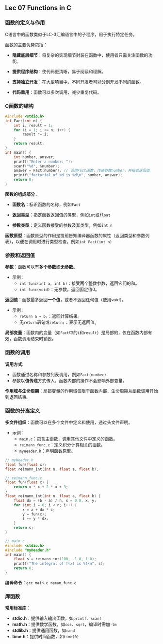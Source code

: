 ## Lec 07 Functions in C

### 函数的定义与作用

C语言中的函数类似于LC-3汇编语言中的子程序，用于执行特定任务。

函数的主要优势包括：

- **隐藏底层细节**：将复杂的实现细节封装在函数中，使用者只需关注函数的功能。

- **提供程序结构**：使代码更清晰，易于阅读和理解。

- **支持独立开发**：在大型项目中，不同开发者可以分别开发不同的函数。

- **代码重用**：函数可以多次调用，减少重复代码。

### C函数的结构

```c
#include <stdio.h>
int Fact(int n) {
    int i, result = 1;
    for (i = 1; i <= n; i++) {
        result *= i;
    }
    return result;
}
int main() {
    int number, answer;
    printf("Enter a number: ");
    scanf("%d", &number);
    answer = Fact(number); // 调用Fact函数，传递参数number，并接收返回值
    printf("factorial of %d is %d\n", number, answer);
    return 0;
}
```

**函数的组成部分**：

- **函数名**：标识函数的名称，例如`Fact`

- **返回类型**：指定函数返回值的类型，例如`int`或`float`

- **参数类型**：定义函数接受的参数及其类型，例如`int n`

**函数原型**：函数原型的作用是提前告知编译器函数的属性（返回类型和参数列表），以便在调用时进行类型检查。例如`int Fact(int n)`

### 参数和返回值

**参数**：函数可以有**多个参数**或**无参数**。

- 示例：
  - `int func(int a, int b)`：接受两个整数参数，返回它们的和。
  - `int func(void)`：无参数，返回固定值0。

**返回值**：函数最多返回**一个值**，或者不返回任何值（使用void）。

- 示例：
  - `return a + b;`：返回计算结果。
  - 无`return`语句或`return;`：表示无返回值。

**局部变量**：函数内的变量（如`Fact`中的`i`和`result`）是局部的，仅在函数内部有效，函数调用结束时销毁。

### 函数的调用

**调用方式**:

- 函数通过名称和参数列表调用，例如`Fact(number)`
- 参数以**值传递**方式传入，函数内部的操作不会影响外部变量。

**作用域与生命周期**：局部变量的作用域仅限于函数内部，生命周期从函数调用开始到返回结束。

### 函数的分离定义

**多文件组织**：函数可以在多个文件中定义和使用，通过头文件声明。

- 示例：
  - `main.c`：包含主函数，调用其他文件中定义的函数。
  - `reimann_func.c`：定义积分计算相关的函数。
  - `myHeader.h`：声明函数原型。

```c
// myHeader.h
float fun(float x);
float reimann_int(int n, float a, float b);

// reimann_func.c
float fun(float x) {
    return x * x + 2 * x + 3;
}
float reimann_int(int n, float a, float b) {
    float dx = (b - a) / n, s = 0.0, x, y;
    for (int i = 0; i < n; i++) {
        x = a + dx * i;
        y = fun(x);
        s += y * dx;
    }
    return s;
}

// main.c
#include <stdio.h>
#include "myHeader.h"
int main() {
    float s = reimann_int(100, -1.0, 1.0);
    printf("The integral of f(x) is %f\n", s);
    return 0;
}
```

**编译命令**：`gcc main.c reman_func.c`

### 库函数

**常用标准库**：

- **stdio.h**：提供输入输出函数，如`printf`、`scanf`
- **math.h**：提供数学函数，如`cos`、`sqrt`，编译时需加`-lm`
- **stdlib.h**：提供通用函数，如`rand`
- **time.h**：提供时间函数，如`time(0)`

